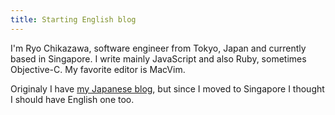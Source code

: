 ```yaml
---
title: Starting English blog
---
```


I\'m Ryo Chikazawa, software engineer from Tokyo, Japan and currently based in Singapore. I write mainly JavaScript and also Ruby, sometimes Objective-C. My favorite editor is MacVim.

Originaly I have [my Japanese blog](http://chikathreesix.com), but since I moved to Singapore I thought I should have English one too.
